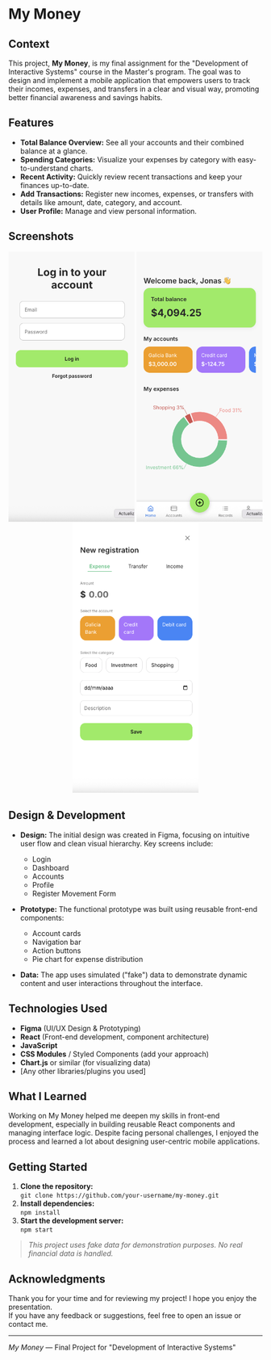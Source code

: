 # My Money

## Context

This project, **My Money**, is my final assignment for the "Development of Interactive Systems" course in the Master's program. The goal was to design and implement a mobile application that empowers users to track their incomes, expenses, and transfers in a clear and visual way, promoting better financial awareness and savings habits.

## Features

- **Total Balance Overview:** See all your accounts and their combined balance at a glance.
- **Spending Categories:** Visualize your expenses by category with easy-to-understand charts.
- **Recent Activity:** Quickly review recent transactions and keep your finances up-to-date.
- **Add Transactions:** Register new incomes, expenses, or transfers with details like amount, date, category, and account.
- **User Profile:** Manage and view personal information.

## Screenshots

<p align="center">
  <img src="public/screenshots/Login.png" width="250" alt="Login Screen" />
  <img src="public/screenshots/Home.png" width="250" alt="Home Screen" />
  <img src="public/screenshots/New_registration.png" width="250" alt="New Registration Screen" />
</p>


## Design & Development

- **Design:** The initial design was created in Figma, focusing on intuitive user flow and clean visual hierarchy. Key screens include:
  - Login
  - Dashboard
  - Accounts
  - Profile
  - Register Movement Form

- **Prototype:** The functional prototype was built using reusable front-end components:
  - Account cards
  - Navigation bar
  - Action buttons
  - Pie chart for expense distribution

- **Data:** The app uses simulated ("fake") data to demonstrate dynamic content and user interactions throughout the interface.

## Technologies Used

- **Figma** (UI/UX Design & Prototyping)
- **React** (Front-end development, component architecture)
- **JavaScript**
- **CSS Modules** / Styled Components (add your approach)
- **Chart.js** or similar (for visualizing data)
- [Any other libraries/plugins you used]

## What I Learned

Working on My Money helped me deepen my skills in front-end development, especially in building reusable React components and managing interface logic. Despite facing personal challenges, I enjoyed the process and learned a lot about designing user-centric mobile applications.

## Getting Started

1. **Clone the repository:**  
   `git clone https://github.com/your-username/my-money.git`
2. **Install dependencies:**  
   `npm install`
3. **Start the development server:**  
   `npm start`

> _This project uses fake data for demonstration purposes. No real financial data is handled._

## Acknowledgments

Thank you for your time and for reviewing my project! I hope you enjoy the presentation.  
If you have any feedback or suggestions, feel free to open an issue or contact me.

---

_My Money_ — Final Project for "Development of Interactive Systems"